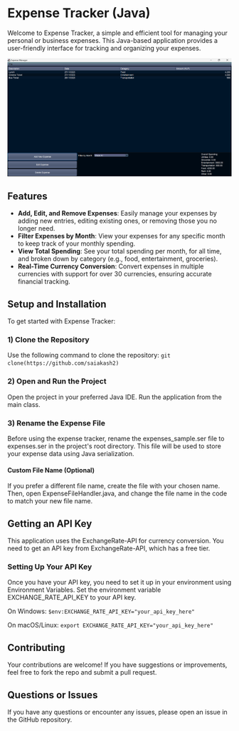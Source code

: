 # Expense Tracker (Java)
Welcome to Expense Tracker, a simple and efficient tool for managing your personal or business expenses. This Java-based application provides a user-friendly interface for tracking and organizing your expenses.

<img width="960" alt="ExpenseTrackerGUI" src="expense.png">

## Features

- **Add, Edit, and Remove Expenses**: Easily manage your expenses by adding new entries, editing existing ones, or removing those you no longer need.
- **Filter Expenses by Month**: View your expenses for any specific month to keep track of your monthly spending.
- **View Total Spending**: See your total spending per month, for all time, and broken down by category (e.g., food, entertainment, groceries).
- **Real-Time Currency Conversion**: Convert expenses in multiple currencies with support for over 30 currencies, ensuring accurate financial tracking.

## Setup and Installation

To get started with Expense Tracker:

### 1) Clone the Repository

Use the following command to clone the repository:
```git clone(https://github.com/saiakash2)```

### 2) Open and Run the Project
Open the project in your preferred Java IDE.
Run the application from the main class.

### 3) Rename the Expense File
Before using the expense tracker, rename the expenses_sample.ser file to expenses.ser in the project's root directory. This file will be used to store your expense data using Java serialization.

#### Custom File Name (Optional)
If you prefer a different file name, create the file with your chosen name. Then, open ExpenseFileHandler.java, and change the file name in the code to match your new file name.

## Getting an API Key
This application uses the ExchangeRate-API for currency conversion. You need to get an API key from ExchangeRate-API, which has a free tier.

### Setting Up Your API Key
Once you have your API key, you need to set it up in your environment using Environment Variables.
Set the environment variable EXCHANGE_RATE_API_KEY to your API key.

On Windows:
`$env:EXCHANGE_RATE_API_KEY="your_api_key_here"`

On macOS/Linux:
`export EXCHANGE_RATE_API_KEY="your_api_key_here"`

## Contributing

Your contributions are welcome! If you have suggestions or improvements, feel free to fork the repo and submit a pull
request.

## Questions or Issues

If you have any questions or encounter any issues, please open an issue in the GitHub repository.
